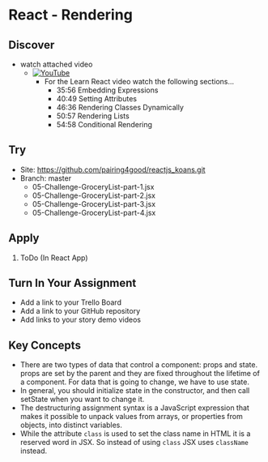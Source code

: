 # React - Rendering

## Discover
-  watch attached video
	- [![YouTube](https://i.ytimg.com/vi/Ke90Tje7VS0/default.jpg)](https://www.youtube.com/watch?v=Ke90Tje7VS0)
		- For the Learn React video watch the following sections...
			- 35:56 Embedding Expressions
			- 40:49 Setting Attributes
			- 46:36 Rendering Classes Dynamically
			- 50:57 Rendering Lists
			- 54:58 Conditional Rendering

## Try
- Site: https://github.com/pairing4good/reactjs_koans.git
- Branch: master
	- 05-Challenge-GroceryList-part-1.jsx
	- 05-Challenge-GroceryList-part-2.jsx
	- 05-Challenge-GroceryList-part-3.jsx
	- 05-Challenge-GroceryList-part-4.jsx

## Apply
1. ToDo (In React App)

## Turn In Your Assignment
- Add a link to your Trello Board
- Add a link to your GitHub repository
- Add links to your story demo videos

## Key Concepts 
- There are two types of data that control a component: props and state. props are set by the parent and they are fixed throughout the lifetime of a component. For data that is going to change, we have to use state.
- In general, you should initialize state in the constructor, and then call setState when you want to change it.
- The destructuring assignment syntax is a JavaScript expression that makes it possible to unpack values from arrays, or properties from objects, into distinct variables.
- While the attribute `class` is used to set the class name in HTML it is a reserved word in JSX.  So instead of using `class` JSX uses `className` instead.
